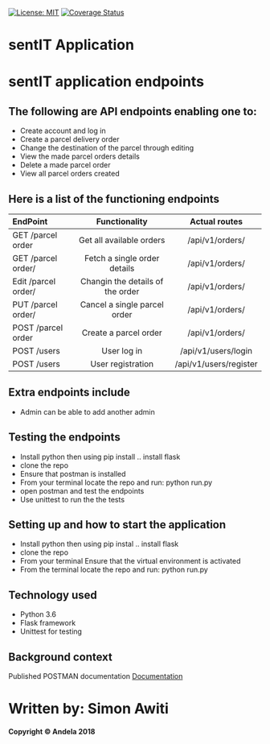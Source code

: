 [![License: MIT](https://img.shields.io/badge/License-MIT-yellow.svg)](https://opensource.org/licenses/MIT)
[![Coverage Status](https://coveralls.io/repos/github/SimonAwiti/sentIT-endpoints/badge.svg?branch=ch-failing-tests-161734725)](https://coveralls.io/github/SimonAwiti/sentIT-endpoints?branch=ch-failing-tests-161734725)
# sentIT Application
# sentIT application endpoints

## The following are API endpoints enabling one to: 
* Create account and log in
* Create a parcel delivery order
* Change the destination of the parcel through editing 
* View the made parcel orders details 
* Delete a made parcel order 
* View all parcel orders created
## Here is a list of the functioning endpoints

| EndPoint                      | Functionality                    |  Actual routes                |
| :---                          |     :---:                        |    :---:                      |
| GET /parcel order             | Get all available orders         |  /api/v1/orders/              |
| GET /parcel order/<orderId>   | Fetch a single order details     |  /api/v1/orders/<orderid>     |
| Edit /parcel order/<orderId>  | Changin the details of the order |  /api/v1/orders/<orderid>     |
| PUT /parcel order/<orderId>   | Cancel a single parcel order     |  /api/v1/orders/<orderid>     |
| POST /parcel order            | Create a parcel order            |  /api/v1/orders/              |
| POST /users                   | User log in                      |  /api/v1/users/login          |
| POST /users                   | User registration                |  /api/v1/users/register       |

  
## Extra endpoints include 
* Admin can be able to add another admin

## Testing the endpoints

* Install python then using pip install .. install flask
* clone the repo
* Ensure that postman is installed
* From your terminal locate the repo and run: python run.py
* open postman and test the endpoints
* Use unittest to run the the tests

## Setting up and how to start the application

* Install python then using pip instal .. install flask
* clone the repo
* From your terminal Ensure that the virtual environment is activated
* From the terminal locate the repo and run: python run.py

## Technology used

* Python 3.6
* Flask framework
* Unittest for testing

## Background context 

Published POSTMAN documentation
[Documentation](https://documenter.getpostman.com/view/5353857/RWgtTwtr#intro)

# Written by: Simon Awiti
#### Copyright © Andela 2018 

